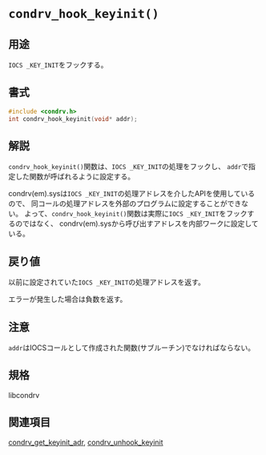 # `condrv_hook_keyinit()`

## 用途
`IOCS _KEY_INIT`をフックする。

## 書式
```c
#include <condrv.h>
int condrv_hook_keyinit(void* addr);
```

## 解説
`condrv_hook_keyinit()`関数は、`IOCS _KEY_INIT`の処理をフックし、
`addr`で指定した関数が呼ばれるように設定する。

condrv(em).sysは`IOCS _KEY_INIT`の処理アドレスを介したAPIを使用しているので、
同コールの処理アドレスを外部のプログラムに設定することができない。
よって、`condrv_hook_keyinit()`関数は実際に`IOCS _KEY_INIT`をフックするのではなく、
condrv(em).sysから呼び出すアドレスを内部ワークに設定している。

## 戻り値
以前に設定されていた`IOCS _KEY_INIT`の処理アドレスを返す。

エラーが発生した場合は負数を返す。

## 注意
`addr`はIOCSコールとして作成された関数(サブルーチン)でなければならない。

## 規格
libcondrv

## 関連項目
[condrv_get_keyinit_adr](get_keyinit_adr.md), [condrv_unhook_keyinit](unhook_keyinit.md)
